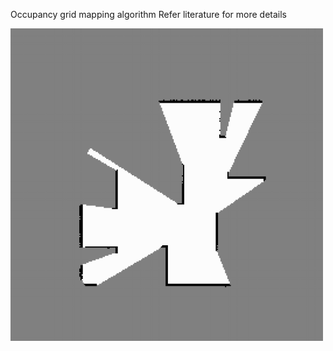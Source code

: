 Occupancy grid mapping algorithm
Refer literature for more details

![generated paths](https://github.com/gaurav00700/ROS/blob/main/SLAM/world_grid_map_TEST_mle.png)
